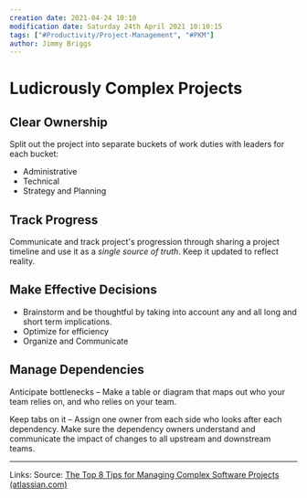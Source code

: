 ```yaml
---
creation date: 2021-04-24 10:10
modification date: Saturday 24th April 2021 10:10:15
tags: ["#Productivity/Project-Management", "#PKM"]
author: Jimmy Briggs
---
```


# Ludicrously Complex Projects

## Clear Ownership

Split out the project into separate buckets of work duties with leaders for each bucket:

- Administrative
- Technical
- Strategy and Planning

## Track Progress

Communicate and track project's progression through sharing a project timeline and use it as a *single source of truth*. Keep it updated to reflect reality.

## Make Effective Decisions

- Brainstorm and be thoughtful by taking into account any and all long and short term implications.
- Optimize for efficiency
- Organize and Communicate

## Manage Dependencies

Anticipate bottlenecks – Make a table or diagram that maps out who your team relies on, and who relies on your team.

Keep tabs on it – Assign one owner from each side who looks after each dependency. Make sure the dependency owners understand and communicate the impact of changes to all upstream and downstream teams.



***
Links: 
Source: [The Top 8 Tips for Managing Complex Software Projects (atlassian.com)](https://www.atlassian.com/team-playbook/plays/ludicrously-complex-software-projects)

